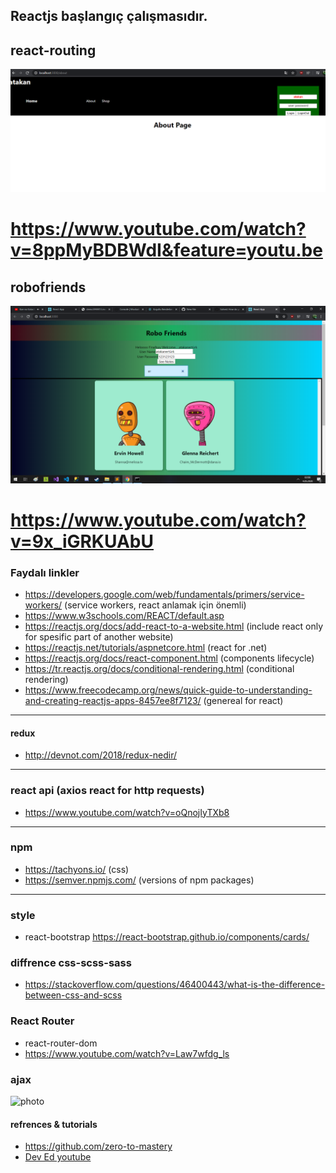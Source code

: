 
## Reactjs başlangıç çalışmasıdır. 

## react-routing

![router](https://github.com/atakanertrk/reactjs-basic-template/blob/master/Ads%C4%B1z2.png)

# https://www.youtube.com/watch?v=8ppMyBDBWdI&feature=youtu.be

## robofriends

![photo](https://github.com/atakanertrk/reactjs-basic-template/blob/master/Ads%C4%B1z.png)

# https://www.youtube.com/watch?v=9x_iGRKUAbU

### Faydalı linkler
* https://developers.google.com/web/fundamentals/primers/service-workers/ (service workers, react anlamak için önemli)
* https://www.w3schools.com/REACT/default.asp
* https://reactjs.org/docs/add-react-to-a-website.html (include react only for spesific part of another website)
* https://reactjs.net/tutorials/aspnetcore.html (react for .net)
* https://reactjs.org/docs/react-component.html (components lifecycle)
* https://tr.reactjs.org/docs/conditional-rendering.html (conditional rendering)
* https://www.freecodecamp.org/news/quick-guide-to-understanding-and-creating-reactjs-apps-8457ee8f7123/ (genereal for react)
***
#### redux
* http://devnot.com/2018/redux-nedir/
***
### react api (axios react for http requests)
* https://www.youtube.com/watch?v=oQnojIyTXb8
***
### npm
* https://tachyons.io/ (css)
* https://semver.npmjs.com/  (versions of npm packages)
***
### style
* react-bootstrap https://react-bootstrap.github.io/components/cards/
### diffrence css-scss-sass
* https://stackoverflow.com/questions/46400443/what-is-the-difference-between-css-and-scss
### React Router
* react-router-dom
* https://www.youtube.com/watch?v=Law7wfdg_ls

### ajax

![photo](https://robohash.org/3?200x200)

#### refrences & tutorials
* https://github.com/zero-to-mastery
* [Dev Ed youtube](https://www.youtube.com/watch?v=Law7wfdg_ls)
